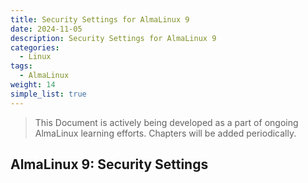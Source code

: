 ```yaml
---
title: Security Settings for AlmaLinux 9
date: 2024-11-05
description: Security Settings for AlmaLinux 9
categories:
  - Linux
tags:
  - AlmaLinux
weight: 14
simple_list: true
---
```


> This Document is actively being developed as a part of ongoing AlmaLinux learning efforts. Chapters will be added periodically.

## AlmaLinux 9: Security Settings